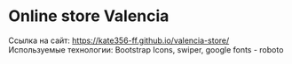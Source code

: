# Online store Valencia

Ссылка на сайт: https://kate356-ff.github.io/valencia-store/
Используемые технологии: Bootstrap Icons, swiper, google fonts - roboto

